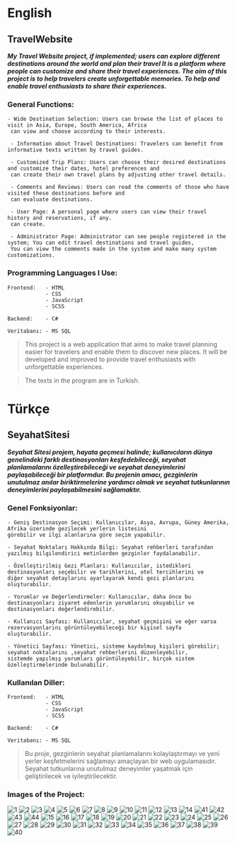 # English
## TravelWebsite
***My Travel Website project, if implemented; users can explore different destinations around the world and plan their travel
It is a platform where people can customize and share their travel experiences. The aim of this project is to help travelers create unforgettable memories.
To help and enable travel enthusiasts to share their experiences.***

### General Functions:

    - Wide Destination Selection: Users can browse the list of places to visit in Asia, Europe, South America, Africa
     can view and choose according to their interests.
    
     - Information about Travel Destinations: Travelers can benefit from informative texts written by travel guides.
    
     - Customized Trip Plans: Users can choose their desired destinations and customize their dates, hotel preferences and
     can create their own travel plans by adjusting other travel details.
    
     - Comments and Reviews: Users can read the comments of those who have visited these destinations before and
     can evaluate destinations.
    
     - User Page: A personal page where users can view their travel history and reservations, if any.
     can create.
    
     - Administrator Page: Administrator can see people registered in the system; You can edit travel destinations and travel guides,
     You can view the comments made in the system and make many system customizations.

### Programming Languages ​​I Use:

    Frontend:   - HTML
                - CSS
                - JavaScript
                - SCSS
    
    Backend:    - C#

    Veritabanı: - MS SQL
    
> This project is a web application that aims to make travel planning easier for travelers and enable them to discover new places.
It will be developed and improved to provide travel enthusiasts with unforgettable experiences.

> The texts in the program are in Turkish.

# Türkçe
## SeyahatSitesi
***Seyahat Sitesi projem, hayata geçmesi halinde; kullanıcıların dünya genelindeki farklı destinasyonları keşfedebileceği, seyahat planlamalarını 
özelleştirebileceği ve seyahat deneyimlerini paylaşabileceği bir platformdur. Bu projenin amacı, gezginlerin unutulmaz anılar biriktirmelerine
yardımcı olmak ve seyahat tutkunlarının deneyimlerini paylaşabilmesini sağlamaktır.***

### Genel Fonksiyonlar:

    - Geniş Destinasyon Seçimi: Kullanıcılar, Asya, Avrupa, Güney Amerika, Afrika üzerinde gezilecek yerlerin listesini 
    görebilir ve ilgi alanlarına göre seçim yapabilir.

    - Seyahat Noktaları Hakkında Bilgi: Seyahat rehberleri tarafından yazılmış bilgilendirici metinlerden gezginler faydalanabilir.

    - Özelleştirilmiş Gezi Planları: Kullanıcılar, istedikleri destinasyonları seçebilir ve tarihlerini, otel tercihlerini ve 
    diğer seyahat detaylarını ayarlayarak kendi gezi planlarını oluşturabilir.

    - Yorumlar ve Değerlendirmeler: Kullanıcılar, daha önce bu destinasyonları ziyaret edenlerin yorumlarını okuyabilir ve 
    destinasyonları değerlendirebilir.

    - Kullanıcı Sayfası: Kullanıcılar, seyahat geçmişini ve eğer varsa rezervasyonlarını görüntüleyebileceği bir kişisel sayfa 
    oluşturabilir.

    - Yönetici Sayfası: Yönetici, sisteme kaydolmuş kişileri görebilir; seyahat noktalarını ,seyahat rehberlerini düzenleyebilir, 
    sistemde yapılmış yorumları görüntüleyebilir, birçok sistem özelleştirmelerinde bulunabilir.
    
### Kullanılan Diller:

    Frontend:   - HTML
                - CSS
                - JavaScript
                - SCSS
    
    Backend:    - C#

    Veritabanı: - MS SQL

> Bu proje, gezginlerin seyahat planlamalarını kolaylaştırmayı ve yeni yerler keşfetmelerini sağlamayı amaçlayan bir web uygulamasıdır. 
Seyahat tutkunlarına unutulmaz deneyimler yaşatmak için geliştirilecek ve iyileştirilecektir.

### Images of the Project:

![1](https://github.com/omer-gulsoy/SeyehatSitesi/assets/139320509/ef27f668-b14e-407e-9bd3-0d1db8394d1e)
![2](https://github.com/omer-gulsoy/SeyehatSitesi/assets/139320509/26e30149-a587-41b1-b28b-f01a4b31c131)
![3](https://github.com/omer-gulsoy/SeyehatSitesi/assets/139320509/414f6b4e-85bc-48f8-820a-6ab920573345)
![4](https://github.com/omer-gulsoy/SeyehatSitesi/assets/139320509/1327a1d2-42f0-4a9c-ab36-a1f3eb5f000c)
![5](https://github.com/omer-gulsoy/SeyehatSitesi/assets/139320509/8f882228-7357-4b8a-a144-59c0d643d6ad)
![6](https://github.com/omer-gulsoy/SeyehatSitesi/assets/139320509/e031ce7f-0d4f-49f3-9c3d-c1e1feadda40)
![7](https://github.com/omer-gulsoy/SeyehatSitesi/assets/139320509/3b3bbc4d-fbb8-40ad-b3f8-98f4827e06a9)
![8](https://github.com/omer-gulsoy/SeyehatSitesi/assets/139320509/1abcaa5d-2d60-40fc-8019-f8aea3cd3893)
![9](https://github.com/omer-gulsoy/SeyehatSitesi/assets/139320509/90c56601-2a5a-46e6-9eb2-afda4b4081d0)
![10](https://github.com/omer-gulsoy/SeyehatSitesi/assets/139320509/12e58100-245c-4f7a-b296-c89d28d5cfd6)
![11](https://github.com/omer-gulsoy/SeyehatSitesi/assets/139320509/0fde7586-e3f0-4632-a443-74d0dbc0c56a)
![12](https://github.com/omer-gulsoy/SeyehatSitesi/assets/139320509/54900c33-9037-4af9-abaa-27a8653b1ec0)
![13](https://github.com/omer-gulsoy/SeyehatSitesi/assets/139320509/8c58f0ee-6366-459a-a4ec-94519d69e080)
![14](https://github.com/omer-gulsoy/SeyehatSitesi/assets/139320509/476cb2d0-3234-4a81-8090-be193e3f2200)
![41](https://github.com/omer-gulsoy/SeyehatSitesi/assets/139320509/4ae52661-85fc-4f26-b8a0-7e435525cb57)
![42](https://github.com/omer-gulsoy/SeyehatSitesi/assets/139320509/7ce748a6-73d7-47ae-977e-dc254967cca7)
![43](https://github.com/omer-gulsoy/SeyehatSitesi/assets/139320509/314eedfa-f760-4277-a6eb-5e99dc34db6c)
![44](https://github.com/omer-gulsoy/SeyehatSitesi/assets/139320509/31146dbd-ba47-46a4-87da-1af8d6a13530)
![15](https://github.com/omer-gulsoy/SeyehatSitesi/assets/139320509/b2df8bb9-435b-4b95-b1b9-998a428c81b5)
![16](https://github.com/omer-gulsoy/SeyehatSitesi/assets/139320509/0c0c02ee-f516-4709-adf8-238d8078bb27)
![17](https://github.com/omer-gulsoy/SeyehatSitesi/assets/139320509/88d09bec-e579-4a1d-b4b8-c5522880c882)
![18](https://github.com/omer-gulsoy/SeyehatSitesi/assets/139320509/ef6b97fb-5114-4913-9172-f66856e8be08)
![19](https://github.com/omer-gulsoy/SeyehatSitesi/assets/139320509/2e7629e6-e707-4881-985c-2a62933fffd1)
![20](https://github.com/omer-gulsoy/SeyehatSitesi/assets/139320509/59b19fb4-a8ec-4f54-9f5d-cd32d390e47e)
![21](https://github.com/omer-gulsoy/SeyehatSitesi/assets/139320509/39be8e92-81f5-4097-9fad-27236f0a7349)
![22](https://github.com/omer-gulsoy/SeyehatSitesi/assets/139320509/cd695c28-e0b5-4fe2-aa9e-75e736179608)
![23](https://github.com/omer-gulsoy/SeyehatSitesi/assets/139320509/32ca1d5b-0034-4844-9618-0807702ced39)
![24](https://github.com/omer-gulsoy/SeyehatSitesi/assets/139320509/f781c04f-ba92-42b3-9a0d-036a687868e3)
![25](https://github.com/omer-gulsoy/SeyehatSitesi/assets/139320509/c127f47b-da93-434e-93d5-eeb8526be632)
![26](https://github.com/omer-gulsoy/SeyehatSitesi/assets/139320509/2ff35ab7-a7ec-4c5f-95bd-2188b9d73cd7)
![27](https://github.com/omer-gulsoy/SeyehatSitesi/assets/139320509/d4d8d347-7695-4f59-ba36-a798a677f887)
![28](https://github.com/omer-gulsoy/SeyehatSitesi/assets/139320509/95d91a91-9631-4fa4-a6a2-4b0afd440a8c)
![29](https://github.com/omer-gulsoy/SeyehatSitesi/assets/139320509/1b9184eb-8c78-4c27-9ab8-f65bc16d76d4)
![30](https://github.com/omer-gulsoy/SeyehatSitesi/assets/139320509/007f8269-4b1d-4c51-b84d-27dcc53db3ca)
![31](https://github.com/omer-gulsoy/SeyehatSitesi/assets/139320509/ad3c742c-86e8-4749-b9a0-eee83c9b1bf1)
![32](https://github.com/omer-gulsoy/SeyehatSitesi/assets/139320509/daa9a765-b457-448a-ab5b-0202141aa2ec)
![33](https://github.com/omer-gulsoy/SeyehatSitesi/assets/139320509/ba1d647c-51de-4bd1-8b18-38ab01094dc6)
![34](https://github.com/omer-gulsoy/SeyehatSitesi/assets/139320509/f9058d07-aa3f-4254-9b76-43d24e879e01)
![35](https://github.com/omer-gulsoy/SeyehatSitesi/assets/139320509/8ae4a19a-ef9a-4435-bb0f-df9b28788e57)
![36](https://github.com/omer-gulsoy/SeyehatSitesi/assets/139320509/cd94977a-7bb2-491d-854c-07ee56fa132d)
![37](https://github.com/omer-gulsoy/SeyehatSitesi/assets/139320509/51975d91-4e33-4f7b-bfee-62c0108dbe40)
![38](https://github.com/omer-gulsoy/SeyehatSitesi/assets/139320509/d86e39fa-4b2d-4680-9ddf-2cd06645d002)
![39](https://github.com/omer-gulsoy/SeyehatSitesi/assets/139320509/fca744ba-00fc-41a5-97a8-61b9eec4d7c2)
![40](https://github.com/omer-gulsoy/SeyehatSitesi/assets/139320509/6de7e72f-5a4b-41b9-b15d-0bf1ea85a302)
